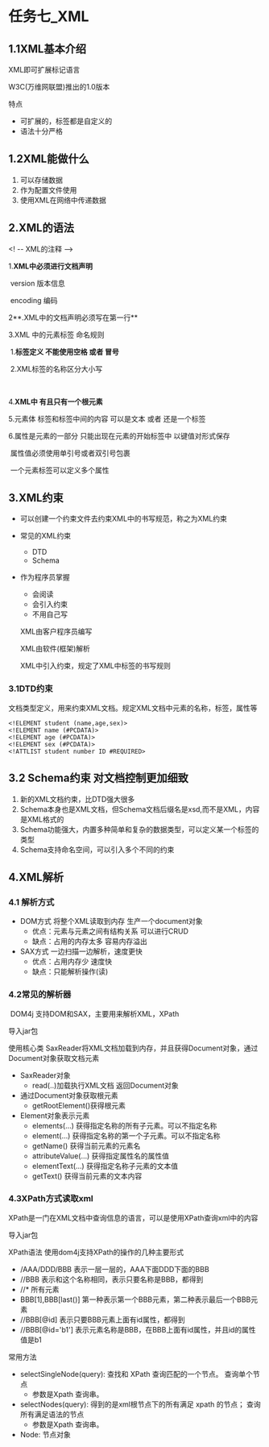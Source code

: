 # 任务七_XML

## 1.1XML基本介绍

XML即可扩展标记语言

W3C(万维网联盟)推出的1.0版本

特点

* 可扩展的，标签都是自定义的
* 语法十分严格



## 1.2XML能做什么

1. 可以存储数据
2. 作为配置文件使用
3. 使用XML在网络中传递数据



## 2.XML的语法

<! -- XML的注释 -->

1.**XML中必须进行文档声明**

​	version 版本信息

​	encoding 编码

2**.XML中的文档声明必须写在第一行**



3.XML 中的元素标签	命名规则

​	1.**标签定义	不能使用空格	或者	冒号**

​	2.XML标签的名称区分大小写

​	

4.**XML中 有且只有一个根元素**



5.元素体 标签和标签中间的内容 可以是文本	或者	还是一个标签	

<!-- 空元素 没有结束标签 -->

<close/>



6.属性是元素的一部分 只能出现在元素的开始标签中	以键值对形式保存

​	属性值必须使用单引号或者双引号包裹

​	一个元素标签可以定义多个属性



## 3.XML约束

* 可以创建一个约束文件去约束XML中的书写规范，称之为XML约束

* 常见的XML约束

  * DTD
  * Schema

* 作为程序员掌握

  * 会阅读
  * 会引入约束
  * 不用自己写

  XML由客户程序员编写

  XML由软件(框架)解析	

  XML中引入约束，规定了XML中标签的书写规则



### 3.1DTD约束

文档类型定义，用来约束XML文档。规定XML文档中元素的名称，标签，属性等

<!ELEMENT students (student+) >
    <!ELEMENT student (name,age,sex)>
    <!ELEMENT name (#PCDATA)>
    <!ELEMENT age (#PCDATA)>
    <!ELEMENT sex (#PCDATA)>
    <!ATTLIST student number ID #REQUIRED>



<!-- 

​	ELEMENT 定义元素	

​	students (student+)：students	代表根元素	

​	student+：根标签中 至少有一个student子元素

​	student (name,age,sex)：student标签中可以 包含的子元素	按顺序出现

	# PCDATA：普通的文本内容

​	ATTLIST: 用来定义属性

​	student number ID：student标签中 有一个ID属性 叫做number

#REQUIRED：number 的属性必须填写

​	ID 唯一的值	不能重复	值只能是字母或者是下划线开头

-->



## 3.2 Schema约束	对文档控制更加细致

1. 新的XML文档约束，比DTD强大很多
2. Schema本身也是XML文档，但Schema文档后缀名是xsd,而不是XML，内容是XML格式的
3. Schema功能强大，内置多种简单和复杂的数据类型，可以定义某一个标签的类型
4. Schema支持命名空间，可以引入多个不同的约束



## 4.XML解析

### 4.1 解析方式

* DOM方式	将整个XML读取到内存 生产一个document对象
  * 优点：元素与元素之间有结构关系	可以进行CRUD
  * 缺点：占用的内存太多 容易内存溢出
* SAX方式    一边扫描一边解析，速度更快
  * 优点：占用内存少 速度快
  * 缺点：只能解析操作(读)



### 4.2常见的解析器

​	DOM4j	支持DOM和SAX，主要用来解析XML，XPath

导入jar包

使用核心类	SaxReader将XML文档加载到内存，并且获得Document对象，通过Document对象获取文档元素

* SaxReader对象
  * read(..)加载执行XML文档    返回Document对象
* 通过Document对象获取根元素
  * getRootElement()获得根元素
* Element对象表示元素 
  * elements(…) 获得指定名称的所有子元素。可以不指定名称
  * element(…) 获得指定名称的第一个子元素。可以不指定名称
  * getName() 获得当前元素的元素名
  * attributeValue(…) 获得指定属性名的属性值
  * elementText(…) 获得指定名称子元素的文本值
  * getText() 获得当前元素的文本内容



### 4.3XPath方式读取xml

XPath是一门在XML文档中查询信息的语言，可以是使用XPath查询xml中的内容

导入jar包



XPath语法			使用dom4j支持XPath的操作的几种主要形式

* /AAA/DDD/BBB              表示一层一层的，AAA下面DDD下面的BBB
* //BBB                                表示和这个名称相同，表示只要名称是BBB，都得到
* //*                                      所有元素
* BBB[1],BBB[last()]           第一种表示第一个BBB元素，第二种表示最后一个BBB元素
* //BBB[@id]                       表示只要BBB元素上面有id属性，都得到
* //BBB[@id='b1']               表示元素名称是BBB，在BBB上面有id属性，并且id的属性值是b1 



常用方法	

* selectSingleNode(query): 查找和 XPath 查询匹配的一个节点。   查询单个节点
  * 参数是Xpath 查询串。
* selectNodes(query): 得到的是xml根节点下的所有满足 xpath 的节点；        查询所有满足语法的节点
  * 参数是Xpath 查询串。
* Node: 节点对象

 



<!DOCTYPE students SYSTEM "student.dtd">



